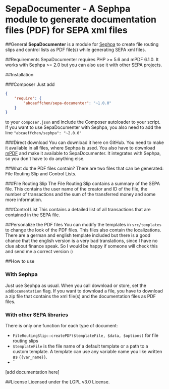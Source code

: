 SepaDocumenter - A Sephpa module to generate documentation files (PDF) for SEPA xml files
===============

##General
**SepaDocumenter** is a module for [Sephpa](https://github.com/AbcAeffchen/Sephpa)
to create file routing slips and control lists as PDF file(s) while generating SEPA xml files.

##Requirements
SepaDocumenter requires PHP >= 5.6 and mPDF 6.1.0. It works with Sephpa >= 2.0 but you can also
use it with other SEPA projects.

##Installation

###Composer
Just add

```json
{
    "require": {
        "abcaeffchen/sepa-documenter": "~1.0.0"
    }
}
```

to your `composer.json` and include the Composer autoloader to your script. If you want to use
SepaDocumenter with Sephpa, you also need to add the line `"abcaeffchen/sephpa": "~2.0.0"`

###Direct download
You can download it here on GitHub. You need to make it available in all files, where Sephpa is
used. You also have to download [mPDF](https://gitub.com/mpdf/mpdf) and make it available to SepaDocumenter.
It integrates with Sephpa, so you don't have to do anything else.

##What do the PDF files contain?
There are two files that can be generated: File Routing Slip and Control Lists.
 
###File Routing Slip
The File Routing Slip contains a summary of the SEPA file. This contains the user name of the 
creator and ID of the file,
the number of transactions and the sum of the transferred money and some more information.

###Control List
This contains a detailed list of all transactions that are contained in the SEPA file.

##Personalize the PDF files
You can modify the templates in `src/templates` to change the look of the PDF files.
This files also contain the localizations. There are a german and english template included but
there is a good chance that the english version is a very bad translations, since I have no
clue about finance speak. So I would be happy if someone will check this and send me a correct 
version :)

##How to use

### With Sephpa
Just use Sephpa as usual. When you call download or store, set the `addDocumentation` flag.
If you want to download a file, you have to download a zip file that contains the xml file(s) and
the documentation files as PDF files.

### With other SEPA libraries
There is only one function for each type of document:

- `FileRoutingSlip::createPDF($templateFile, $data, $options)` for file routing slips
 - `$templateFile` is the file name of a default template or a path to a custom template. A template
 can use any variable name you like written as `{{var_name}}`.
- ``

[add documentation here]

##License
Licensed under the LGPL v3.0 License.

